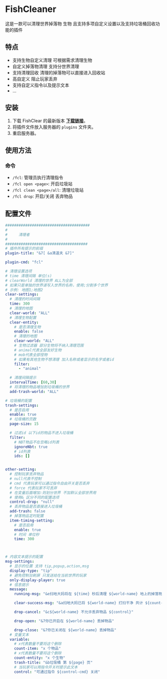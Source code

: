 # FishCleaner

这是一款可以清理世界掉落物 生物 且支持多项自定义设置以及支持垃圾桶回收功能的插件

## 特点

- 支持生物自定义清理 可根据需求清理生物
- 自定义掉落物清理 支持分世界清理
- 支持清理回收 清理的掉落物可以直接进入回收站
- 高自定义 阻止玩家丢弃
- 支持自定义指令以及提示文本
- ...

## 安装

1. 下载 FishClear 的最新版本 **[下载链接](https://motci.cn/view/SoBadFish/job/FishCleaner/)**。
2. 将插件文件放入服务器的 `plugins` 文件夹。
3. 重启服务器。

## 使用方法

### 命令

- `/fcl`: 管理员执行清理指令
- `/fcl open <page>`: 开启垃圾站
- `/fcl clean <page>/all`: 清理垃圾站
- `/fcl drop`: 开启/关闭 丢弃物品

## 配置文件

```yaml
######################################
#
#     清理者
#
#####################################
# 插件所有提示的前缀
plugin-title: "&7[ &a清道夫 &7]"

plugin-cmd: "fcl"

# 清理设置选项
# time 清理间隔 单位(s)
# clearWorld 清理的世界 ALL为全部
# 如果只是单独的世界请写入世界的名称，使用;分割多个世界
# 示例: 地图1;地图2
clear-settings:
  # 清理的时间间隔
  time: 300
  # 清理的地图
  clear-world: "ALL"
  # 清理生物配置
  clear-entity:
    # 是否清理生物
    enable: false
    # 清理的地图
    clear-world: "ALL"
    # 生物过滤器 部分生物将不纳入清理范围
    # animal代表全部友好生物
    # mob代表全部怪物
    # 如果有其他生物不想清理 加入名称或者显示的名字或者id
    filter:
      - "animal"

  # 清理间隔提示
  intervalTime: [60,30]
  # 将清理的物品增加到垃圾桶的世界
  add-trash-world: "ALL"

# 垃圾桶的配置
trash-settings:
  # 是否启用
  enable: true
  # 垃圾桶的页数
  page-size: 15

  # 过滤id 以下id的物品不进入垃圾桶
  filter:
    # NBT物品不在忽略id列表
    ignoreNbt: true
    # id列表
    ids: []


other-setting:
  # 控制玩家丢弃物品
  # null代表不控制
  # cmd 代表玩家可以通过指令自由开关是否丢弃
  # force 代表玩家不可丢弃
  # 在变量后面增加:则划分世界 不加默认全部世界用
  # 使用& 区分不同的配置选项
  control-drop: "null"
  # 丢弃物品是否直接进入垃圾桶
  add-trash: false
  # 掉落物品定时配置
  item-timing-setting:
    # 是否启用
    enable: true
    # 时间 单位秒
    time: 300



# 内容文本提示的配置
msg-settings:
  # 显示的位置 支持 tip,popup,action,msg
  display-type: "tip"
  # 避免控制台刷屏 只发送给在当前世界的玩家
  only-display-player: true
  # 信息提示
  message:
    running-msg: "&e扫地大妈将在 ${time} 秒后清理 ${world-name} 地上的掉落物"

    clear-success-msg: "&a扫地大妈已将 ${world-name} 打扫干净 共计 ${count-item}"

    drop-cancel: "&c${world-name} 不允许丢弃物品 ${control}"

    drop-open: "&7你已开启在 ${world-name} 丢掉物品"

    drop-close: "&7你已关闭在 ${world-name} 丢掉物品"
  # 变量文本
  variable:
    # x代表数量不要将这个删除
    count-item: "x 个物品"
    # x代表数量不要将这个删除
    count-entity: "x 个生物"
    trash-title: "&b垃圾桶 第 ${page} 页"
    # 当玩家可以用指令开关时提示此文本
    control: "可通过指令 ${control-cmd} 关闭"

```

